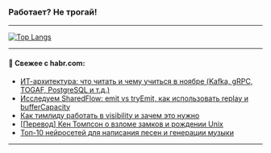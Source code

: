 ### Работает? Не трогай!

---
<!--
#### 🛠️ Technical stack:

![Java](https://img.shields.io/badge/Java-informational?logo=Oracle&style=flat&logoColor=white&color=FF4500)
![Kotlin](https://img.shields.io/badge/Kotlin-informational?logo=Kotlin&style=flat&logoColor=white&color=774D97)
![TS](https://img.shields.io/badge/TypeScript-informational?logo=typeScript&style=flat&logoColor=black&color=017acc)
![Python](https://img.shields.io/badge/Python-informational?logo=Python&style=flat&logoColor=black&color=ffdd54) <br>
![Spring](https://img.shields.io/badge/Spring-informational?logo=Spring&style=flat&logoColor=white&color=6DB33F) 
![SpringBoot](https://img.shields.io/badge/SpringBoot-informational?logo=SpringBoot&style=flat&logoColor=white&color=6DB33F)
![Nest](https://img.shields.io/badge/NestJS-informational?logo=NestJS&style=flat&logoColor=white&color=E0234E) 
![NodeJS](https://img.shields.io/badge/NodeJS-informational?logo=node.js&style=flat&logoColor=white&color=70A760)<br>
![PostgreSQL](https://img.shields.io/badge/PostgreSQL-informational?logo=PostgreSQL&style=flat&logoColor=white&color=DAA520)
![MongoDB](https://img.shields.io/badge/MongoDB-informational?logo=MongoDB&style=flat&logoColor=white&color=870000)
![Apache](https://img.shields.io/badge/Apache-informational?logo=apache&style=flat&logoColor=white&color=f74e28)

___ 
-->

<!--- #### 🛠️ : --->

[![Top Langs](https://github-readme-stats-82jvfl3w3-advtsettinggmailcoms-projects.vercel.app/api/top-langs/?username=zloylis&langs_count=10&hide_title=true&title_color=e6edf3&size_weight=0.5&count_weight=0.5&layout=compact&hide_progress=true&hide_border=true&theme=dracula&hide=css,makefile,cmake)](https://github.com/zloylis)

<!---


####  :octocat:&nbsp;&nbsp; Статистика:

![GitHub stats](https://github-readme-stats-u2qms2cxw-advtsettinggmailcoms-projects.vercel.app/api?username=zloylis&show_icons=true&hide_border=true&theme=dracula&title_color=e6edf3&include_all_commits=true&count_private=true&hide_rank=false&hide_title=true&rank_icon=github)
-->
---

#### 💬 Свежее с habr.com:

<!-- BLOG-POST-LIST:START -->
- [ИТ-архитектура: что читать и чему учиться в ноябре &lpar;Kafka, gRPC, TOGAF, PostgreSQL и т.д.&rpar;](https://habr.com/ru/companies/otus/articles/960914/?utm_source=habrahabr&utm_medium=rss&utm_campaign=960914)
- [Исследуем SharedFlow: emit vs tryEmit, как использовать replay и bufferCapacity](https://habr.com/ru/companies/wildberries/articles/960676/?utm_source=habrahabr&utm_medium=rss&utm_campaign=960676)
- [Как тимлиду работать в visibility и зачем это нужно](https://habr.com/ru/companies/avito/articles/957322/?utm_source=habrahabr&utm_medium=rss&utm_campaign=957322)
- [[Перевод] Кен Томпсон о взломе замков и рождении Unix](https://habr.com/ru/companies/ruvds/articles/961004/?utm_source=habrahabr&utm_medium=rss&utm_campaign=961004)
- [Топ-10 нейросетей для написания песен и генерации музыки](https://habr.com/ru/companies/bothub/articles/960084/?utm_source=habrahabr&utm_medium=rss&utm_campaign=960084)
<!-- BLOG-POST-LIST:END -->

---
